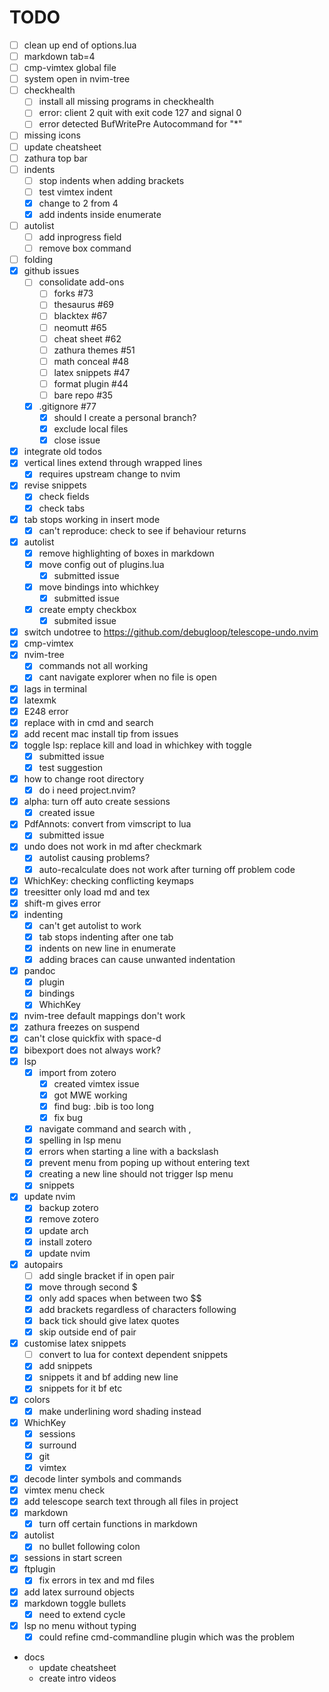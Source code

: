 # TODO

- [ ] clean up end of options.lua
- [ ] markdown tab=4
- [ ] cmp-vimtex global file
- [ ] system open in nvim-tree
- [ ] checkhealth
  - [ ] install all missing programs in checkhealth
  - [ ] error: client 2 quit with exit code 127 and signal 0
  - [ ] error detected BufWritePre Autocommand for "\*"
- [ ] missing icons
- [ ] update cheatsheet
- [ ] zathura top bar
- [ ] indents
  - [ ] stop indents when adding brackets
  - [ ] test vimtex indent
  - [x] change to 2 from 4
  - [x] add indents inside enumerate
- [ ] autolist
  - [ ] add inprogress field
  - [ ] remove box command
- [ ] folding
- [x] github issues
  - [ ] consolidate add-ons
    - [ ] forks #73
    - [ ] thesaurus #69
    - [ ] blacktex #67
    - [ ] neomutt #65
    - [ ] cheat sheet #62
    - [ ] zathura themes #51
    - [ ] math conceal #48
    - [ ] latex snippets #47
    - [ ] format plugin #44
    - [ ] bare repo #35
  - [x] .gitignore #77
    - [x] should I create a personal branch?
    - [x] exclude local files
    - [x] close issue
- [x] integrate old todos
- [x] vertical lines extend through wrapped lines
  - [x] requires upstream change to nvim
- [x] revise snippets
  - [x] check fields
  - [x] check tabs
- [x] tab stops working in insert mode
  - [x] can't reproduce: check to see if behaviour returns
- [x] autolist
  - [x] remove highlighting of boxes in markdown
  - [x] move config out of plugins.lua
    - [x] submitted issue
  - [x] move bindings into whichkey
    - [x] submitted issue
  - [x] create empty checkbox
    - [x] submited issue
- [x] switch undotree to https://github.com/debugloop/telescope-undo.nvim
- [x] cmp-vimtex
- [x] nvim-tree
  - [x] commands not all working
  - [x] cant navigate explorer when no file is open
- [x] lags in terminal
- [x] latexmk
- [x] E248 error
- [x] replace <Tab> with <C-j> in cmd and search
- [x] add recent mac install tip from issues
- [x] toggle lsp: replace kill and load in whichkey with toggle
  - [x] submitted issue
  - [x] test suggestion
- [x] how to change root directory
  - [x] do i need project.nvim?
- [x] alpha: turn off auto create sessions
  - [x] created issue
- [x] PdfAnnots: convert from vimscript to lua
  - [x] submitted issue
- [x] undo does not work in md after checkmark
  - [x] autolist causing problems?
  - [x] auto-recalculate does not work after turning off problem code
- [x] WhichKey: checking conflicting keymaps
- [x] treesitter only load md and tex
- [x] shift-m gives error
- [x] indenting
  - [x] can't get autolist to work
  - [x] tab stops indenting after one tab
  - [x] indents on new line in enumerate
  - [x] adding braces can cause unwanted indentation
- [x] pandoc
  - [x] plugin
  - [x] bindings
  - [x] WhichKey
- [x] nvim-tree default mappings don't work
- [x] zathura freezes on suspend
- [x] can't close quickfix with space-d
- [x] bibexport does not always work?
- [x] lsp
  - [x] import from zotero
    - [x] created vimtex issue
    - [x] got MWE working
    - [x] find bug: .bib is too long
    - [x] fix bug
  - [x] navigate command and search with <C-j>, <C-k>
  - [x] spelling in lsp menu
  - [x] errors when starting a line with a backslash
  - [x] prevent menu from poping up without entering text
  - [x] creating a new line should not trigger lsp menu
  - [x] snippets
- [x] update nvim
  - [x] backup zotero
  - [x] remove zotero
  - [x] update arch
  - [x] install zotero
  - [x] update nvim
- [x] autopairs
  - [ ] add single bracket if in open pair
  - [x] move through second $
  - [x] only add spaces when between two $$
  - [x] add brackets regardless of characters following
  - [x] back tick should give latex quotes
  - [x] skip outside end of pair
- [x] customise latex snippets
  - [ ] convert to lua for context dependent snippets
  - [x] add snippets
  - [x] snippets it and bf adding new line
  - [x] snippets for it bf etc
- [x] colors
  - [x] make underlining word shading instead
- [x] WhichKey
  - [x] sessions
  - [x] surround
  - [x] git
  - [x] vimtex
- [x] decode linter symbols and commands
- [x] vimtex menu check
- [x] add telescope search text through all files in project
- [x] markdown
  - [x] turn off certain functions in markdown
- [x] autolist
  - [x] no bullet following colon
- [x] sessions in start screen
- [x] ftplugin
  - [x] fix errors in tex and md files
- [x] add latex surround objects
- [x] markdown toggle bullets
  - [x] need to extend cycle
- [x] lsp no menu without typing
  - [x] could refine cmd-commandline plugin which was the problem
- docs
  - update cheatsheet
  - create intro videos
